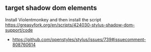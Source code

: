 ## target shadow dom elements

Install Violentmonkey and then install the script https://greasyfork.org/en/scripts/424030-stylus-shadow-dom-support/code

- https://github.com/openstyles/stylus/issues/739#issuecomment-808760614
